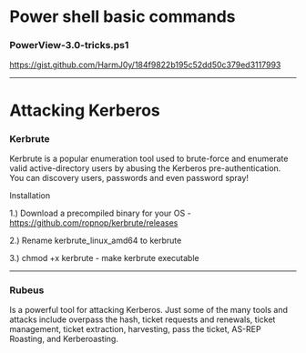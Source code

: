 # Power shell basic commands

### PowerView-3.0-tricks.ps1
https://gist.github.com/HarmJ0y/184f9822b195c52dd50c379ed3117993

***

# Attacking Kerberos
### Kerbrute
Kerbrute is a popular enumeration tool used to brute-force and enumerate valid active-directory users by abusing the Kerberos pre-authentication. You can discovery users, passwords and even password spray!

Installation 

1.) Download a precompiled binary for your OS - https://github.com/ropnop/kerbrute/releases

2.) Rename kerbrute_linux_amd64 to kerbrute

3.) chmod +x kerbrute - make kerbrute executable

***

### Rubeus
Is a powerful tool for attacking Kerberos. Just some of the many tools and attacks include overpass the hash, ticket requests and renewals, ticket management, ticket extraction, harvesting, pass the ticket, AS-REP Roasting, and Kerberoasting.

